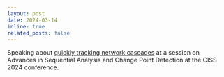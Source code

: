 ```yaml
---
layout: post
date: 2024-03-14
inline: true
related_posts: false
---
```


Speaking about [quickly tracking network cascades](https://ieeexplore.ieee.org/document/9940314) at a session on Advances in Sequential Analysis and Change Point Detection at the CISS 2024 conference.
